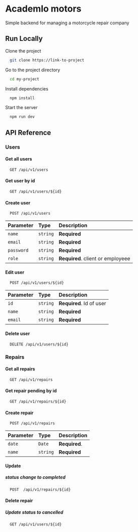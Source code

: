 # Academlo motors

Simple backend for managing a motorcycle repair company

## Run Locally

Clone the project

```bash
  git clone https://link-to-project
```

Go to the project directory

```bash
  cd my-project
```

Install dependencies

```bash
  npm install
```

Start the server

```bash
  npm run dev
```

## API Reference

### Users

#### Get all users

```http
  GET /api/v1/users
```

#### Get user by id

```http
  GET /api/v1/users/${id}
```

#### Create user

```http
  POST /api/v1/users
```

| Parameter  | Type     | Description                       |
| :--------- | :------- | :-------------------------------- |
| `name`     | `string` | **Required**                      |
| `email`    | `string` | **Required**                      |
| `password` | `string` | **Required**                      |
| `role`     | `string` | **Required**. client or employeee |

#### Edit user

```http
  POST /api/v1/users/${id}
```

| Parameter | Type     | Description              |
| :-------- | :------- | :----------------------- |
| `id`      | `string` | **Required**. Id of user |
| `name`    | `string` | **Required**             |
| `email`   | `string` | **Required**             |

#### Delete user

```http
  DELETE /api/v1/users/${id}
```

### Repairs

#### Get all repairs

```http
  GET /api/v1/repairs
```

#### Get repair pending by id

```http
  GET /api/v1/repairs/${id}
```

#### Create repair

```http
  POST /api/v1/repairs
```

| Parameter | Type     | Description   |
| :-------- | :------- | :------------ |
| `date`    | `Date`   | **Required**. |
| `name`    | `string` | **Required**  |

#### Update

##### **status change to completed**

```http
  POST  /api/v1/repairs/${id}
```

#### Delete repair

##### **Update status to cancelled**

```http
  GET /api/v1/users/${id}
```
